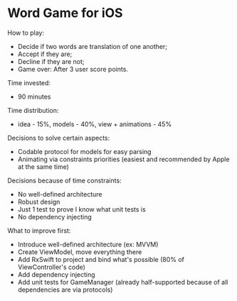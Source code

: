 # Word Game for iOS

How to play:
- Decide if two words are translation of one another;
- Accept if they are;
- Decline if they are not;
- Game over: After 3 user score points.

Time invested:
- 90 minutes

Time distribution:
- idea - 15%, models - 40%, view + animations - 45%

Decisions to solve certain aspects:
- Codable protocol for models for easy parsing
- Animating via constraints priorities (easiest and recommended by Apple at the same time)

Decisions because of time constraints:
- No well-defined architecture
- Robust design
- Just 1 test to prove I know what unit tests is
- No dependency injecting

What to improve first:
- Introduce well-defined architecture (ex: MVVM)
- Create ViewModel, move everything there
- Add RxSwift to project and bind what's possible (80% of ViewController's code)
- Add dependency injecting
- Add unit tests for GameManager (already half-supported because of all dependencies are via protocols)
